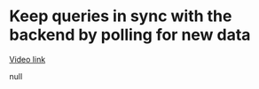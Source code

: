 # Keep queries in sync with the backend by polling for new data

[Video link](https://www.egghead.io/lessons/egghead-keep-queries-in-sync-with-the-backend-by-polling-for-new-data?pl=synchronize-client-and-server-state-in-react-using-apollo-client-a45b3b89)

null
